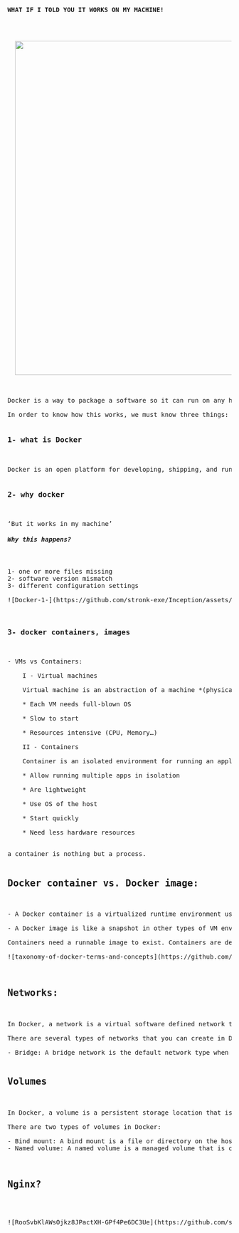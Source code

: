 ### `WHAT IF I TOLD YOU IT WORKS ON MY MACHINE!`
<pre>

<p align="center" >
  <img src="https://user-images.githubusercontent.com/94312066/222552679-a7581246-e4b1-40dd-b8b9-39cc0d6ffaeb.jpeg" width="750">
</p>

Docker is a way to package a software so it can run on any hardware.

In order to know how this works, we must know three things: dockerfiles, images, containers. Dockerfile is just a blueprint for building a docker image. Docker image is a template for running a docker container.Container is just a running process.

<h3>1- what is Docker</h3>

Docker is an open platform for developing, shipping, and running applications. Docker enables you to separate your applications from your infrastructure so you can deliver software quickly. Docker uses a client-server architecture

<h3>2- why docker</h3>

‘But it works in my machine’
<h5>Why this happens?</h5>

1- one or more files missing
2- software version mismatch
3- different configuration settings

![Docker-1-](https://github.com/stronk-exe/Inception/assets/94312066/4e789fa8-9e22-4974-9eeb-5e6cafb8229d)


<h3>3- docker containers, images</h3>

- VMs vs Containers:
    
    I - Virtual machines
    
    Virtual machine is an abstraction of a machine *(physical hardware), so:*
    
    * Each VM needs full-blown OS
    
    * Slow to start
    
    * Resources intensive (CPU, Memory…)
    
    II - Containers
    
    Container is an isolated environment for running an application, so they :
    
    * Allow running multiple apps in isolation
    
    * Are lightweight
    
    * Use OS of the host
    
    * Start quickly
    
    * Need less hardware resources
    

a container is nothing but a process.

<h2>Docker container vs. Docker image:</h2>

- A Docker container is a virtualized runtime environment used in application development. It is used to create, run and deploy applications that are isolated from the underlying hardware. A Docker container can use one machine, share its kernel and virtualize the OS to run more isolated processes. As a result, Docker containers are lightweight.

- A Docker image is like a snapshot in other types of VM environments. It is a record of a Docker container at a specific point in time. Docker images are also immutable. While they can't be changed, they can be duplicated, shared or deleted. The feature is useful for testing new software or configurations because whatever happens, the image remains unchanged.

Containers need a runnable image to exist. Containers are dependent on images, because they are used to construct runtime environments and are needed to run an application.

![taxonomy-of-docker-terms-and-concepts](https://github.com/stronk-exe/Inception/assets/94312066/3c9ed67b-3a1f-43c5-a847-25c240ddd6bf)


<h2>Networks:</h2>

In Docker, a network is a virtual software defined network that connects Docker containers. It allows containers to communicate with each other and the outside world, and it provides an additional layer of abstraction over the underlying network infrastructure.

There are several types of networks that you can create in Docker, including:

- Bridge: A bridge network is the default network type when you install Docker. It allows containers to communicate with each other and the host machine, but provides no access to the outside world.

<h2>Volumes</h2>

In Docker, a volume is a persistent storage location that is used to store data from a container. Volumes are used to persist data from a container even after the container is deleted, and they can be shared between containers.

There are two types of volumes in Docker:

- Bind mount: A bind mount is a file or directory on the host machine that is mounted into a container. Any changes made to the bind mount are reflected on the host machine and in any other containers that mount the same file or directory.
- Named volume: A named volume is a managed volume that is created and managed by Docker. It is stored in a specific location on the host machine, and it is not tied to a specific file or directory on the host. Named volumes are useful for storing data that needs to be shared between containers, as they can be easily attached and detached from containers.

  <h2>Nginx?</h2>


![RooSvbKlAWsOjkz8JPactXH-GPf4Pe6DC3Ue](https://github.com/stronk-exe/Inception/assets/94312066/24788009-3c07-49ae-a742-e43ff7630fd0)
  
</pre>
